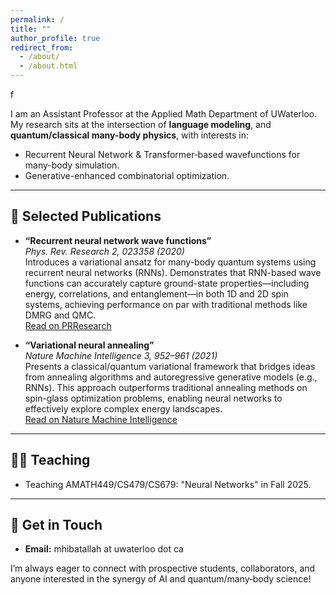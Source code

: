 ```yaml
---
permalink: /
title: ""
author_profile: true
redirect_from: 
  - /about/
  - /about.html
---
```

f

I am an Assistant Professor at the Applied Math Department of UWaterloo. My research sits at the intersection of **language modeling**, and **quantum/classical many-body physics**, with interests in:

- Recurrent Neural Network & Transformer‑based wavefunctions for many-body simulation.
- Generative-enhanced combinatorial optimization.

---

## 📝 Selected Publications

- **“Recurrent neural network wave functions”**  
  *Phys. Rev. Research 2, 023358 (2020)*  
  Introduces a variational ansatz for many-body quantum systems using recurrent neural networks (RNNs). Demonstrates that RNN-based wave functions can accurately capture ground-state properties—including energy, correlations, and entanglement—in both 1D and 2D spin systems, achieving performance on par with traditional methods like DMRG and QMC.  
  [Read on PRResearch](https://link.aps.org/doi/10.1103/PhysRevResearch.2.023358)

- **“Variational neural annealing”**  
  *Nature Machine Intelligence 3, 952–961 (2021)*  
  Presents a classical/quantum variational framework that bridges ideas from annealing algorithms and autoregressive generative models (e.g., RNNs). This approach outperforms traditional annealing methods on spin-glass optimization problems, enabling neural networks to effectively explore complex energy landscapes.  
  [Read on Nature Machine Intelligence](https://www.nature.com/articles/s42256-021-00401-3)

---

## 🧑‍🏫 Teaching

- Teaching AMATH449/CS479/CS679: "Neural Networks" in Fall 2025.

---

## 📌 Get in Touch

- **Email:** mhibatallah at uwaterloo dot ca  

I’m always eager to connect with prospective students, collaborators, and anyone interested in the synergy of AI and quantum/many‑body science!
